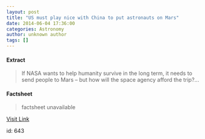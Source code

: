```yaml
---
layout: post
title: "US must play nice with China to put astronauts on Mars"
date: 2014-06-04 17:36:00
categories: Astronomy
author: unknown author
tags: []
---
```



#### Extract
>If NASA wants to help humanity survive in the long term, it needs to send people to Mars &ndash; but how will the space agency afford the trip?...

#### Factsheet
>factsheet unavailable

[Visit Link](http://feeds.newscientist.com/c/749/f/10898/s/3b2a47b0/sc/38/l/0L0Snewscientist0N0Carticle0Cdn256770Eus0Emust0Eplay0Enice0Ewith0Echina0Eto0Eput0Eastronauts0Eon0Emars0Bhtml0Dcmpid0FRSS0QNSNS0Q20A120EGLOBAL0Qspace/story01.htm)

id:     643


